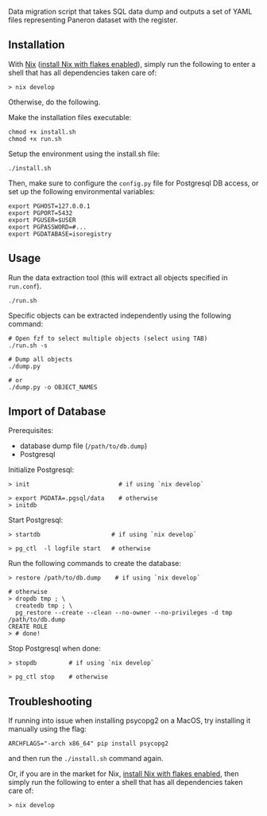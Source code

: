 Data migration script that takes SQL data dump and outputs a set of YAML files representing Paneron dataset with the register.

Installation
------------

With [Nix](https://nixos.org/)
([install Nix with flakes enabled](https://github.com/DeterminateSystems/nix-installer)),
simply run the following to enter a shell that has all dependencies taken
care of:

```
> nix develop
```

Otherwise, do the following.

Make the installation files executable:

```
chmod +x install.sh
chmod +x run.sh
```

Setup the environment using the install.sh file:

```
./install.sh
```

Then, make sure to configure the `config.py` file for Postgresql DB access,
or set up the following environmental variables:

```
export PGHOST=127.0.0.1
export PGPORT=5432
export PGUSER=$USER
export PGPASSWORD=#...
export PGDATABASE=isoregistry
```

Usage
-----

Run the data extraction tool (this will extract all objects specified in `run.conf`).

```
./run.sh
```

Specific objects can be extracted independently using the following command:

```
# Open fzf to select multiple objects (select using TAB)
./run.sh -s

# Dump all objects
./dump.py

# or
./dump.py -o OBJECT_NAMES
 ```

Import of Database
------------------

Prerequisites:

- database dump file (`/path/to/db.dump`)
- Postgresql


Initialize Postgresql:

```console
> init                         # if using `nix develop`
```

```console
> export PGDATA=.pgsql/data    # otherwise
> initdb
```


Start Postgresql:

```console
> startdb                    # if using `nix develop`
```

```console
> pg_ctl  -l logfile start   # otherwise
```

Run the following commands to create the database:

```console
> restore /path/to/db.dump    # if using `nix develop`
```

```console
# otherwise
> dropdb tmp ; \
  createdb tmp ; \
  pg_restore --create --clean --no-owner --no-privileges -d tmp /path/to/db.dump
CREATE ROLE
> # done!
```

Stop Postgresql when done:

```console
> stopdb         # if using `nix develop`
```
```console
> pg_ctl stop    # otherwise
```

Troubleshooting
---------------

If running into issue when installing psycopg2 on a MacOS, try installing it manually using the flag:

```
ARCHFLAGS="-arch x86_64" pip install psycopg2
```

and then run the `./install.sh` command again.

Or, if you are in the market for Nix,
[install Nix with flakes enabled](https://github.com/DeterminateSystems/nix-installer),
then simply run the following to enter a shell that has all dependencies taken
care of:

```
> nix develop
```
